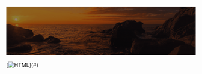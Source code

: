 ![Animação de Digitação](media/Cabeçalho.gif)


[![HTML](https://img.shields.io/badge/--FFFFFFE6?style=for-the-badge&logo=html5&logoColor=FF0000&color=rgba(255,0,0,0.1))](#)
